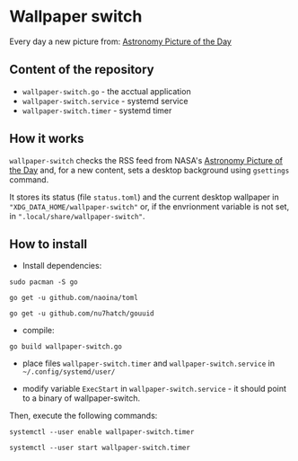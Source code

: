 # Wallpaper switch

Every day a new picture from: [Astronomy Picture of the Day](http://apod.nasa.gov/apod/astropix.html)

## Content of the repository

- `wallpaper-switch.go` - the acctual application
- `wallpaper-switch.service` - systemd service
- `wallpaper-switch.timer` - systemd timer

## How it works

`wallpaper-switch` checks the RSS feed from NASA's [Astronomy Picture of the Day](http://apod.nasa.gov/apod/astropix.html) and, for a new content, sets a desktop background using `gsettings` command.

It stores its status (file `status.toml`) and the current desktop wallpaper in `"XDG_DATA_HOME/wallpaper-switch"` or, if the envrionment variable is not set, in `".local/share/wallpaper-switch"`.

## How to install

- Install dependencies:

`sudo pacman -S go`

`go get -u github.com/naoina/toml`

`go get -u github.com/nu7hatch/gouuid`

- compile:

`go build wallpaper-switch.go`

- place files `wallpaper-switch.timer` and `wallpaper-switch.service` in `~/.config/systemd/user/`

- modify variable `ExecStart` in `wallpaper-switch.service` - it should point to a binary of wallpaper-switch.

Then, execute the following commands:

`systemctl --user enable wallpaper-switch.timer`

`systemctl --user start wallpaper-switch.timer`
